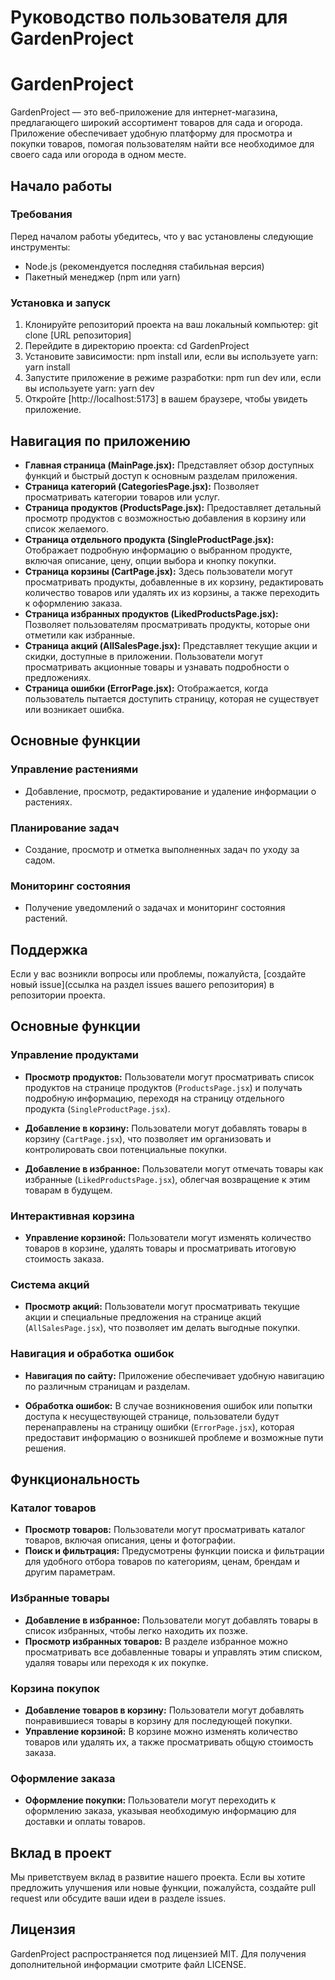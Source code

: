 # Руководство пользователя для GardenProject

# GardenProject

GardenProject — это веб-приложение для интернет-магазина, предлагающего широкий ассортимент товаров для сада и огорода. Приложение обеспечивает удобную платформу для просмотра и покупки товаров, помогая пользователям найти все необходимое для своего сада или огорода в одном месте.

## Начало работы

### Требования

Перед началом работы убедитесь, что у вас установлены следующие инструменты:

- Node.js (рекомендуется последняя стабильная версия)
- Пакетный менеджер (npm или yarn)

### Установка и запуск

1. Клонируйте репозиторий проекта на ваш локальный компьютер:
   git clone [URL репозитория]
2. Перейдите в директорию проекта:
   cd GardenProject
3. Установите зависимости:
   npm install
   или, если вы используете yarn:
   yarn install
4. Запустите приложение в режиме разработки:
   npm run dev
   или, если вы используете yarn:
   yarn dev
5. Откройте [http://localhost:5173] в вашем браузере, чтобы увидеть приложение.

## Навигация по приложению

- **Главная страница (MainPage.jsx):** Представляет обзор доступных функций и быстрый доступ к основным разделам приложения.
- **Страница категорий (CategoriesPage.jsx):** Позволяет просматривать категории товаров или услуг.
- **Страница продуктов (ProductsPage.jsx):** Предоставляет детальный просмотр продуктов с возможностью добавления в корзину или список желаемого.
- **Страница отдельного продукта (SingleProductPage.jsx):** Отображает подробную информацию о выбранном продукте, включая описание, цену, опции выбора и кнопку покупки.
- **Страница корзины (CartPage.jsx):** Здесь пользователи могут просматривать продукты, добавленные в их корзину, редактировать количество товаров или удалять их из корзины, а также переходить к оформлению заказа.
- **Страница избранных продуктов (LikedProductsPage.jsx):** Позволяет пользователям просматривать продукты, которые они отметили как избранные.
- **Страница акций (AllSalesPage.jsx):** Представляет текущие акции и скидки, доступные в приложении. Пользователи могут просматривать акционные товары и узнавать подробности о предложениях.
- **Страница ошибки (ErrorPage.jsx):** Отображается, когда пользователь пытается доступить страницу, которая не существует или возникает ошибка.

## Основные функции

### Управление растениями
- Добавление, просмотр, редактирование и удаление информации о растениях.

### Планирование задач
- Создание, просмотр и отметка выполненных задач по уходу за садом.

### Мониторинг состояния
- Получение уведомлений о задачах и мониторинг состояния растений.

## Поддержка

Если у вас возникли вопросы или проблемы, пожалуйста, [создайте новый issue](ссылка на раздел issues вашего репозитория) в репозитории проекта.

## Основные функции

### Управление продуктами

- **Просмотр продуктов:** Пользователи могут просматривать список продуктов на странице продуктов (`ProductsPage.jsx`) и получать подробную информацию, переходя на страницу отдельного продукта (`SingleProductPage.jsx`).

- **Добавление в корзину:** Пользователи могут добавлять товары в корзину (`CartPage.jsx`), что позволяет им организовать и контролировать свои потенциальные покупки.

- **Добавление в избранное:** Пользователи могут отмечать товары как избранные (`LikedProductsPage.jsx`), облегчая возвращение к этим товарам в будущем.

### Интерактивная корзина

- **Управление корзиной:** Пользователи могут изменять количество товаров в корзине, удалять товары и просматривать итоговую стоимость заказа.

### Система акций

- **Просмотр акций:** Пользователи могут просматривать текущие акции и специальные предложения на странице акций (`AllSalesPage.jsx`), что позволяет им делать выгодные покупки.

### Навигация и обработка ошибок

- **Навигация по сайту:** Приложение обеспечивает удобную навигацию по различным страницам и разделам.

- **Обработка ошибок:** В случае возникновения ошибок или попытки доступа к несуществующей странице, пользователи будут перенаправлены на страницу ошибки (`ErrorPage.jsx`), которая предоставит информацию о возникшей проблеме и возможные пути решения.

## Функциональность

### Каталог товаров

- **Просмотр товаров:** Пользователи могут просматривать каталог товаров, включая описания, цены и фотографии.
- **Поиск и фильтрация:** Предусмотрены функции поиска и фильтрации для удобного отбора товаров по категориям, ценам, брендам и другим параметрам.

### Избранные товары

- **Добавление в избранное:** Пользователи могут добавлять товары в список избранных, чтобы легко находить их позже.
- **Просмотр избранных товаров:** В разделе избранное можно просматривать все добавленные товары и управлять этим списком, удаляя товары или переходя к их покупке.

### Корзина покупок

- **Добавление товаров в корзину:** Пользователи могут добавлять понравившиеся товары в корзину для последующей покупки.
- **Управление корзиной:** В корзине можно изменять количество товаров или удалять их, а также просматривать общую стоимость заказа.

### Оформление заказа

- **Оформление покупки:** Пользователи могут переходить к оформлению заказа, указывая необходимую информацию для доставки и оплаты товаров.

## Вклад в проект

Мы приветствуем вклад в развитие нашего проекта. Если вы хотите предложить улучшения или новые функции, пожалуйста, создайте pull request или обсудите ваши идеи в разделе issues.

## Лицензия

GardenProject распространяется под лицензией MIT. Для получения дополнительной информации смотрите файл LICENSE.